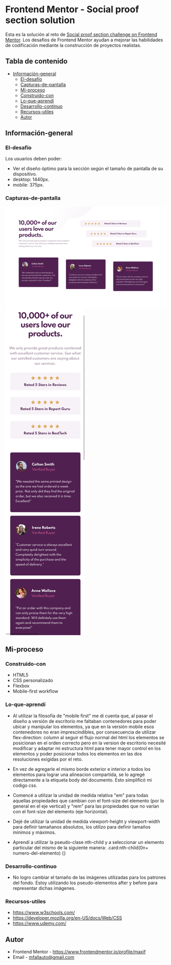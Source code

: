 # Frontend Mentor - Social proof section solution
Esta es la solución al reto de [Social proof section challenge on Frontend Mentor](https://www.frontendmentor.io/challenges/social-proof-section-6e0qTv_bA). Los desafíos de Frontend Mentor  ayudan a mejorar las habilidades de codificación mediante la construcción de proyectos realistas.

## Tabla de contenido

- [Información-general](#Información-general)
  - [El-desafío](#El-desafío)
  - [Capturas-de-pantalla](#Capturas-de-pantalla)
  - [Mi-proceso](#Mi-proceso)
  - [Construido-con ](#Construido-con)
  - [Lo-que-aprendí](#Lo-que-aprendí)
  - [Desarrollo-continuo](#Desarrollo-continuo)
  - [Recursos-utiles](#Recursos-utiles)
  - [Autor](#Autor)


## Información-general

### El-desafío

Los usuarios deben poder:

- Ver el diseño óptimo para la sección según el tamaño de pantalla de su dispositivo.
- desktop: 1440px.
- mobile: 375px.

### Capturas-de-pantalla

![](./design/screenshot-desktop.png)
![](./design/screenshot-mobile.png)
 

## Mi-proceso

### Construido-con 

- HTML5
- CSS personalizado
- Flexbox
- Mobile-first workflow


### Lo-que-aprendí

 - Al utilizar la filosofía de "mobile first" me di cuenta que, al pasar el diseño a versión de escritorio me faltaban contenedores para poder ubicar y manipular los elementos, ya que en la versión mobile esos contenedores no eran imprescindibles, por consecuencia de utilizar flex-direction: column al seguir el flujo normal del html los elementos se posicionan en el orden correcto pero en la version de escritorio necesité modificar y adaptar mi estructura html para tener mayor control en los elementos y poder posicionar todos los elementos en las dos resoluciones exigidas por el reto.

 - En vez de agregarle el mismo borde exterior e interior a todos los elementos para lograr una alineacion compartida, se lo agregé directamente a la etiqueta body del documento. Esto simplificó mi codigo css.

 - Comencé a utilizar la unidad de medida relativa "em" para todas aquellas propiedades que cambian con el font-size del elemento (por lo general en el eje vertical) y "rem" para las propiedades que no varían con el font-size del elemento (eje horizontal).

- Dejé de utilizar la unidad de medida viewport-height y viewport-width para definir tamañanos absolutos, los utilizo para definir tamaños mínimos y máximos.

- Aprendí a utilizar la pseudo-clase nth-child y a seleccionar un elemento particular del mismo de la siguiente manera: 
  .card:nth-child(0n+ numero-del-elemento) {}

### Desarrollo-continuo

- No logro cambiar el tamaño de las imágenes utilizadas para los patrones del fondo. Estoy utilizando los pseudo-elementos after y before para representar dichas imágenes.


### Recursos-utiles
- https://www.w3schools.com/
- https://developer.mozilla.org/en-US/docs/Web/CSS
- https://www.udemy.com/


## Autor

- Frontend Mentor - https://www.frontendmentor.io/profile/maxif
- Email - mfallauto@gmail.com

